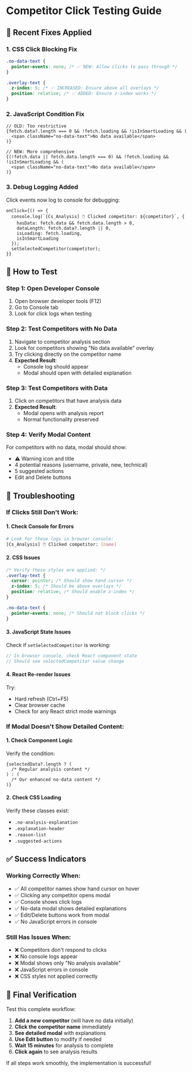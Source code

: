 # Competitor Click Testing Guide

## 🔧 Recent Fixes Applied

### **1. CSS Click Blocking Fix**
```css
.no-data-text {
  pointer-events: none; /* ✅ NEW: Allow clicks to pass through */
}

.overlay-text {
  z-index: 5; /* ✅ INCREASED: Ensure above all overlays */
  position: relative; /* ✅ ADDED: Ensure z-index works */
}
```

### **2. JavaScript Condition Fix**
```tsx
// OLD: Too restrictive
{fetch.data?.length === 0 && !fetch.loading && !isInSmartLoading && (
  <span className="no-data-text">No data available</span>
)}

// NEW: More comprehensive
{(!fetch.data || fetch.data.length === 0) && !fetch.loading && !isInSmartLoading && (
  <span className="no-data-text">No data available</span>
)}
```

### **3. Debug Logging Added**
Click events now log to console for debugging:
```tsx
onClick={() => {
  console.log(`[Cs_Analysis] 🖱️ Clicked competitor: ${competitor}`, {
    hasData: fetch.data && fetch.data.length > 0,
    dataLength: fetch.data?.length || 0,
    isLoading: fetch.loading,
    isInSmartLoading
  });
  setSelectedCompetitor(competitor);
}}
```

## 🧪 How to Test

### **Step 1: Open Developer Console**
1. Open browser developer tools (F12)
2. Go to Console tab
3. Look for click logs when testing

### **Step 2: Test Competitors with No Data**
1. Navigate to competitor analysis section
2. Look for competitors showing "No data available" overlay
3. Try clicking directly on the competitor name
4. **Expected Result**: 
   - Console log should appear
   - Modal should open with detailed explanation

### **Step 3: Test Competitors with Data**
1. Click on competitors that have analysis data
2. **Expected Result**: 
   - Modal opens with analysis report
   - Normal functionality preserved

### **Step 4: Verify Modal Content**
For competitors with no data, modal should show:
- ⚠️ Warning icon and title
- 4 potential reasons (username, private, new, technical)
- 5 suggested actions
- Edit and Delete buttons

## 🐛 Troubleshooting

### **If Clicks Still Don't Work:**

#### **1. Check Console for Errors**
```bash
# Look for these logs in browser console:
[Cs_Analysis] 🖱️ Clicked competitor: [name]
```

#### **2. CSS Issues**
```css
/* Verify these styles are applied: */
.overlay-text {
  cursor: pointer; /* Should show hand cursor */
  z-index: 5; /* Should be above overlays */
  position: relative; /* Should enable z-index */
}

.no-data-text {
  pointer-events: none; /* Should not block clicks */
}
```

#### **3. JavaScript State Issues**
Check if `setSelectedCompetitor` is working:
```javascript
// In browser console, check React component state
// Should see selectedCompetitor value change
```

#### **4. React Re-render Issues**
Try:
- Hard refresh (Ctrl+F5)
- Clear browser cache
- Check for any React strict mode warnings

### **If Modal Doesn't Show Detailed Content:**

#### **1. Check Component Logic**
Verify the condition:
```tsx
{selectedData?.length ? (
  /* Regular analysis content */
) : (
  /* Our enhanced no-data content */
)}
```

#### **2. Check CSS Loading**
Verify these classes exist:
- `.no-analysis-explanation`
- `.explanation-header`
- `.reason-list`
- `.suggested-actions`

## ✅ Success Indicators

### **Working Correctly When:**
- ✅ All competitor names show hand cursor on hover
- ✅ Clicking any competitor opens modal
- ✅ Console shows click logs
- ✅ No-data modal shows detailed explanations
- ✅ Edit/Delete buttons work from modal
- ✅ No JavaScript errors in console

### **Still Has Issues When:**
- ❌ Competitors don't respond to clicks
- ❌ No console logs appear
- ❌ Modal shows only "No analysis available"
- ❌ JavaScript errors in console
- ❌ CSS styles not applied correctly

## 🚀 Final Verification

Test this complete workflow:
1. **Add a new competitor** (will have no data initially)
2. **Click the competitor name** immediately
3. **See detailed modal** with explanations
4. **Use Edit button** to modify if needed
5. **Wait 15 minutes** for analysis to complete
6. **Click again** to see analysis results

If all steps work smoothly, the implementation is successful!
